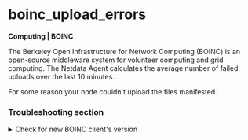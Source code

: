 # boinc_upload_errors

**Computing | BOINC**

The Berkeley Open Infrastructure for Network Computing (BOINC) is an open-source middleware system
for volunteer computing and grid computing. The Netdata Agent calculates the average number of
failed uploads over the last 10 minutes.

For some reason your node couldn't upload the files manifested.

### Troubleshooting section

<details>
<summary>Check for new BOINC client's version</summary>

You can consult the [boinc client downloads page](https://boinc.berkeley.edu/download_all.php) to
download the _recommended_ version for your system

</details>